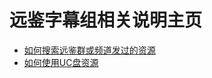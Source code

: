 # 远鉴字幕组相关说明主页 

* [如何搜索远鉴群或频道发过的资源](https://github.com/quickvideosharing/QinYingNote/blob/main/yjnb/%E5%A6%82%E4%BD%95%E6%90%9C%E7%B4%A2%E8%BF%9C%E9%89%B4%E7%BE%A4%E6%88%96%E9%A2%91%E9%81%93%E5%8F%91%E8%BF%87%E7%9A%84%E8%B5%84%E6%BA%90.md)      
* [如何使用UC盘资源](https://github.com/quickvideosharing/QinYingNote/blob/main/yjnb/%E4%B8%8B%E8%BD%BDUC.md)              
